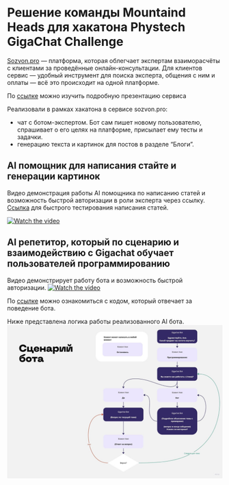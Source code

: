 # Решение команды Mountaind Heads для хакатона Phystech GigaChat Challenge

[Sozvon.pro](https://sozvon.pro) — платформа, которая облегчает экспертам взаиморасчёты с клиентами за проведённые онлайн-консультации. Для клиентов сервис — удобный инструмент для поиска эксперта, общения с ним и оплаты — всё это происходит на одной платформе.

По [cсылке](sozvon_prez.pdf) можно изучить подробную презентацию сервиса

Реализовали в рамках хакатона в сервисе sozvon.pro:
- чат с ботом-экспертом. Бот сам пишет новому пользователю, спрашивает о его целях на платформе, присылает ему тесты и задачки. 
- генерацию текста и картинок для постов в разделе “Блоги”.

## AI помощник для написания стайте и генерации картинок

Видео демонстрация работы AI помощника по написанию статей и возможность быстрой авторизации в роли эксперта через ссылку.
[Ссылка](https://sozvon.pro/create_blog_post?token=dZQs8EmuTrOUixSggg831685183100270) для быстрого тестирования написания статей.

[![Watch the video](https://img.youtube.com/vi/oABQIBIhDxc/sddefault.jpg)](https://www.youtube.com/watch?v=oABQIBIhDxc)


## AI репетитор, который по сценарию и взаимодействию с Gigachat обучает пользователей программированию

Видео демонстрирует работу бота и возможность быстрой авторизации.
[![Watch the video](https://img.youtube.com/vi/GO-So4dMPqQ/sddefault.jpg)](https://www.youtube.com/watch?v=GO-So4dMPqQ)

По [cсылке](https://github.com/bumsun/gigachat_sozvon/blob/main/gigachat_bot.js) можно ознакомиться с кодом, который отвечает за поведение бота.

Ниже представлена логика работы реализованного AI бота.
![block_diagram](block_diagram.jpg)

